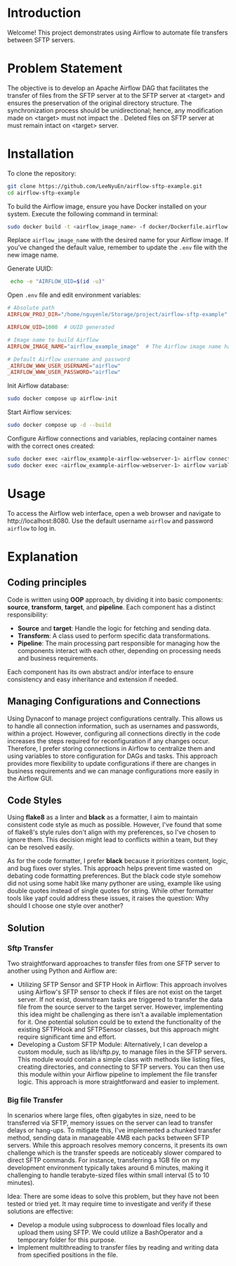 # Introduction

Welcome! This project demonstrates using Airflow to automate file transfers between SFTP servers.

# Problem Statement
The objective is to develop an Apache Airflow DAG that facilitates the transfer of files
from the SFTP server at <source> to the SFTP server at \<target\> and ensures the
preservation of the original directory structure.
The synchronization process should be unidirectional; hence, any modification made on
\<target\> must not impact the <source>.
Deleted files on SFTP server at <source> must remain intact on \<target\> server.
# Installation
To clone the repository:
```bash
git clone https://github.com/LeeNyuEn/airflow-sftp-example.git
cd airflow-sftp-example
```

To build the Airflow image, ensure you have Docker installed on your system. Execute the following command in terminal:
```bash
sudo docker build -t <airflow_image_name> -f docker/Dockerfile.airflow .
```
Replace `airflow_image_name` with the desired name for your Airflow image. If you've changed the default value, remember to update the `.env` file with the new image name.

Generate UUID:
```bash
 echo -e "AIRFLOW_UID=$(id -u)"
```

Open `.env` file and edit environment variables:
```toml
# Absolute path
AIRFLOW_PROJ_DIR="/home/nguyenle/Storage/project/airflow-sftp-example"  # Change to the absolutely path of the project

AIRFLOW_UID=1000  # UUID generated

# Image name to build Airflow
AIRFLOW_IMAGE_NAME="airflow_example_image"  # The Airflow image name has been built above

# Default Airflow username and password
_AIRFLOW_WWW_USER_USERNAME="airflow"
_AIRFLOW_WWW_USER_PASSWORD="airflow"
```

Init Airflow database:
```bash
sudo docker compose up airflow-init
```

Start Airflow services:
```bash
sudo docker compose up -d --build
```

Configure Airflow connections and variables, replacing container names with the correct ones created:
```bash
sudo docker exec <airflow_exammple-airflow-webserver-1> airflow connections import config/connections.json
sudo docker exec <airflow_exammple-airflow-webserver-1> airflow variables import config/variables.json
```

# Usage
To access the Airflow web interface, open a web browser and navigate to http://localhost:8080. Use the default username `airflow` and password `airflow` to log in.

# Explanation

## Coding principles
Code is written using **OOP** approach, by dividing it into basic components: **source**, **transform**, **target**, and **pipeline**. Each component has a distinct responsibility:

- **Source** and **target**: Handle the logic for fetching and sending data.
- **Transform**: A class used to perform specific data transformations.
- **Pipeline**: The main processing part responsible for managing how the components interact with each other, depending on processing needs and business requirements.

Each component has its own abstract and/or interface to ensure consistency and easy inheritance and extension if needed.

## Managing Configurations and Connections
Using Dynaconf to manage project configurations centrally. This allows us to handle all connection information, such as usernames and passwords, within a project. However, configuring all connections directly in the code increases the steps required for reconfiguration if any changes occur.
Therefore, I prefer storing connections in Airflow to centralize them and using variables to store configuration for DAGs and tasks. This approach provides more flexibility to update configurations if there are changes in business requirements and we can manage configurations more easily in the Airflow GUI.

## Code Styles
Using **flake8** as a linter and **black** as a formatter, I aim to maintain consistent code style as much as possible. However, I've found that some of flake8's style rules don't align with my preferences, so I've chosen to ignore them. This decision might lead to conflicts within a team, but they can be resolved easily.

As for the code formatter, I prefer **black** because it prioritizes content, logic, and bug fixes over styles. This approach helps prevent time wasted on debating code formatting preferences. But the black code style somehow did not using some habit like many pythoner are using, example like using double quotes instead of single quotes for string. While other formatter tools like yapf could address these issues, it raises the question: Why should I choose one style over another?

## Solution

### Sftp Transfer

Two straightforward approaches to transfer files from one SFTP server to another using Python and Airflow are:

- Utilizing SFTP Sensor and SFTP Hook in Airflow: This approach involves using Airflow's SFTP sensor to check if files are not exist on the target server. If not exist, downstream tasks are triggered to transfer the data file from the source server to the target server. However, implementing this idea might be challenging as there isn't a available implementation for it. One potential solution could be to extend the functionality of the existing SFTPHook and SFTPSensor classes, but this approach might require significant time and effort.
- Developing a Custom SFTP Module: Alternatively, I can develop a custom module, such as lib/sftp.py, to manage files in the SFTP servers. This module would contain a simple class with methods like listing files, creating directories, and connecting to SFTP servers. You can then use this module within your Airflow pipeline to implement the file transfer logic. This approach is more straightforward and easier to implement.

### Big file Transfer
In scenarios where large files, often gigabytes in size, need to be transferred via SFTP, memory issues on the server can lead to transfer delays or hang-ups. To mitigate this, I've implemented a chunked transfer method, sending data in manageable 4MB each packs between SFTP servers. While this approach resolves memory concerns, it presents its own challenge which is the transfer speeds are noticeably slower compared to direct SFTP commands. For instance, transferring a 1GB file on my development environment typically takes around 6 minutes, making it challenging to handle terabyte-sized files within small interval (5 to 10 minutes).

Idea: There are some ideas to solve this problem, but they have not been tested or tried yet. It may require time to investigate and verify if these solutions are effective:

- Develop a module using subprocess to download files locally and upload them using SFTP. We could utilize a BashOperator and a temporary folder for this purpose.
- Implement multithreading to transfer files by reading and writing data from specified positions in the file.
